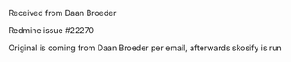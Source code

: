 Received from Daan Broeder

Redmine issue #22270

Original is coming from Daan Broeder per email, afterwards skosify is run

